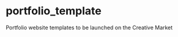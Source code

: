 portfolio_template
==================

Portfolio website templates to be launched on the Creative Market
